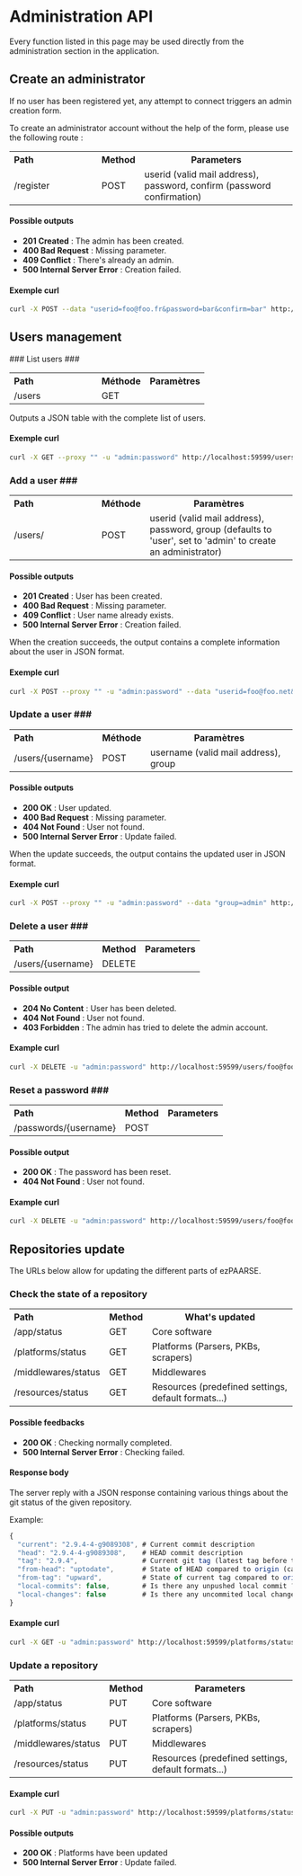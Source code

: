 # Administration API #

Every function listed in this page may be used directly from the administration section in the application.

## Create an administrator ##

If no user has been registered yet, any attempt to connect triggers an admin creation form.

To create an administrator account without the help of the form, please use the following route :
<table>
  <tr>
      <th style="text-align:left;width:140px;">Path</th>
      <th>Method</th>
      <th>Parameters</th>
  </tr>
  <tr>
    <td>/register</td>
    <td>POST</td>
    <td>userid (valid mail address), password, confirm (password confirmation)</td>
  </tr>
</table>

#### Possible outputs ####

- **201 Created** : The admin has been created.
- **400 Bad Request** : Missing parameter.
- **409 Conflict** : There's already an admin.
- **500 Internal Server Error** : Creation failed.

#### Exemple curl ####
```bash
curl -X POST --data "userid=foo@foo.fr&password=bar&confirm=bar" http://localhost:59599/register
```

## Users management ##

### List users ###
<table>
  <tr>
      <th style="text-align:left;width:140px;">Path</th>
      <th>Méthode</th>
      <th>Paramètres</th>
  </tr>
  <tr>
    <td>/users</td>
    <td>GET</td>
    <td></td>
  </tr>
</table>

Outputs a JSON table with the complete list of users.

#### Exemple curl ####
```bash
curl -X GET --proxy "" -u "admin:password" http://localhost:59599/users
```

### Add a user ###
<table>
  <tr>
      <th style="text-align:left;width:140px;">Path</th>
      <th>Méthode</th>
      <th>Paramètres</th>
  </tr>
  <tr>
    <td>/users/</td>
    <td>POST</td>
    <td>userid (valid mail address), password, group (defaults to 'user', set to 'admin' to create an administrator)</td>
  </tr>
</table>

#### Possible outputs ####

- **201 Created** : User has been created.
- **400 Bad Request** : Missing parameter.
- **409 Conflict** : User name already exists.
- **500 Internal Server Error** : Creation failed.

When the creation succeeds, the output contains a complete information about the user in JSON format.

#### Exemple curl ####
```bash
curl -X POST --proxy "" -u "admin:password" --data "userid=foo@foo.net&password=bar&group=user" http://localhost:59599/users/
```

### Update a user ###
<table>
  <tr>
      <th style="text-align:left;width:140px;">Path</th>
      <th>Méthode</th>
      <th>Paramètres</th>
  </tr>
  <tr>
    <td>/users/{username}</td>
    <td>POST</td>
    <td>username (valid mail address), group</td>
  </tr>
</table>

#### Possible outputs ####

- **200 OK** : User updated.
- **400 Bad Request** : Missing parameter.
- **404 Not Found** : User not found.
- **500 Internal Server Error** : Update failed.

When the update succeeds, the output contains the updated user in JSON format.

#### Exemple curl ####
```bash
curl -X POST --proxy "" -u "admin:password" --data "group=admin" http://localhost:59599/users/foo@foo.net
```

### Delete a user ###
<table>
  <tr>
      <th style="text-align:left;width:140px;">Path</th>
      <th>Method</th>
      <th>Parameters</th>
  </tr>
  <tr>
    <td>/users/{username}</td>
    <td>DELETE</td>
    <td></td>
  </tr>
</table>

#### Possible output ####

- **204 No Content** : User has been deleted.
- **404 Not Found** : User not found.
- **403 Forbidden** : The admin has tried to delete the admin account.

#### Example curl ####
```bash
curl -X DELETE -u "admin:password" http://localhost:59599/users/foo@foo.net
```

### Reset a password ###
<table>
  <tr>
      <th style="text-align:left;width:140px;">Path</th>
      <th>Method</th>
      <th>Parameters</th>
  </tr>
  <tr>
    <td>/passwords/{username}</td>
    <td>POST</td>
    <td></td>
  </tr>
</table>

#### Possible output ####

- **200 OK** : The password has been reset.
- **404 Not Found** : User not found.

#### Example curl ####
```bash
curl -X DELETE -u "admin:password" http://localhost:59599/users/foo@foo.net
```

## Repositories update ##
The URLs below allow for updating the different parts of ezPAARSE.

### Check the state of a repository ###
<table>
  <tr>
      <th style="text-align:left;width:140px;">Path</th>
      <th>Method</th>
      <th>What's updated</th>
  </tr>
  <tr>
    <td>/app/status</td>
    <td>GET</td>
    <td>Core software</td>
  </tr>
  <tr>
    <td>/platforms/status</td>
    <td>GET</td>
    <td>Platforms (Parsers, PKBs, scrapers)</td>
  </tr>
  <tr>
    <td>/middlewares/status</td>
    <td>GET</td>
    <td>Middlewares</td>
  </tr>
  <tr>
    <td>/resources/status</td>
    <td>GET</td>
    <td>Resources (predefined settings, default formats...)</td>
  </tr>
</table>

#### Possible feedbacks ####

- **200 OK** : Checking normally completed.
- **500 Internal Server Error** : Checking failed.

#### Response body ####
The server reply with a JSON response containing various things about the git status of the given repository.

Example:
```javascript
{
  "current": "2.9.4-4-g9089308", # Current commit description
  "head": "2.9.4-4-g9089308",    # HEAD commit description
  "tag": "2.9.4",                # Current git tag (latest tag before the current commit)
  "from-head": "uptodate",       # State of HEAD compared to origin (can be 'uptodate' or 'outdated')
  "from-tag": "upward",          # State of current tag compared to origin (can be 'uptodate', 'outdated' or 'upward')
  "local-commits": false,        # Is there any unpushed local commit ?
  "local-changes": false         # Is there any uncommited local changes ?
}
```

#### Example curl ####
```bash
curl -X GET -u "admin:password" http://localhost:59599/platforms/status
```

### Update a repository ###
<table>
  <tr>
      <th style="text-align:left;width:140px;">Path</th>
      <th>Method</th>
      <th>Parameters</th>
  </tr>
  <tr>
    <td>/app/status</td>
    <td>PUT</td>
    <td>Core software</td>
  </tr>
  <tr>
    <td>/platforms/status</td>
    <td>PUT</td>
    <td>Platforms (Parsers, PKBs, scrapers)</td>
  </tr>
  <tr>
    <td>/middlewares/status</td>
    <td>PUT</td>
    <td>Middlewares</td>
  </tr>
  <tr>
    <td>/resources/status</td>
    <td>PUT</td>
    <td>Resources (predefined settings, default formats...)</td>
  </tr>
</table>

#### Example curl ####
```bash
curl -X PUT -u "admin:password" http://localhost:59599/platforms/status
```

#### Possible outputs ####

- **200 OK** : Platforms have been updated
- **500 Internal Server Error** : Update failed.
